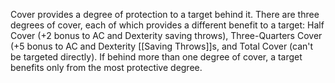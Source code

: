 Cover provides a degree of protection to a target behind it. There are three degrees of cover, each of which provides a different benefit to a target: Half Cover (+2 bonus to AC and Dexterity saving throws), Three-Quarters Cover (+5 bonus to AC and Dexterity [[Saving Throws]]s, and Total Cover (can't be targeted directly). If behind more than one degree of cover, a target benefits only from the most protective degree.